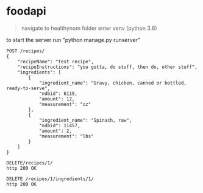 # foodapi

>navigate to healthynom folder
>enter venv (python 3.6)


to start the server run "python manage.py runserver"

```
POST /recipes/
{
    "recipeName": "test recipe",
    "recipeInstructions": "you gotta, do stuff, then do, other stuff",
    "ingredients": [
        {
            "ingredient_name": "Gravy, chicken, canned or bottled, ready-to-serve",
            "ndbid": 6119,
            "amount": 12,
            "measurement": "oz"
        },
        {
            "ingredient_name": "Spinach, raw",
            "ndbid": 11457,
            "amount": 2,
            "measurement": "lbs"
        }
    ]
}
```
```
DELETE/recipes/1/
http 200 OK
```
```
DELETE /recipes/1/ingredients/1/
http 200 OK
```

